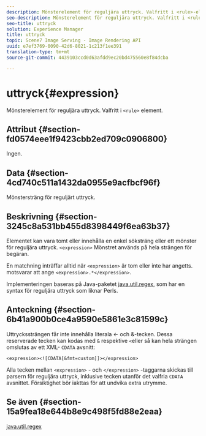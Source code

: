 ```yaml
---
description: Mönsterelement för reguljära uttryck. Valfritt i <rule>-element.
seo-description: Mönsterelement för reguljära uttryck. Valfritt i <rule>-element.
seo-title: uttryck
solution: Experience Manager
title: uttryck
topic: Scene7 Image Serving - Image Rendering API
uuid: e7ef3769-0090-42d6-8021-1c213f1ee391
translation-type: tm+mt
source-git-commit: 4439103ccd0d63afdd9ec20bd475560e8f84dcba

---
```



# uttryck{#expression}

Mönsterelement för reguljära uttryck. Valfritt i `<rule>` element.

## Attribut {#section-fd0574eee1f9423cbb2ed709c0906800}

Ingen.

## Data {#section-4cd740c511a1432da0955e9acfbcf96f}

Mönstersträng för reguljärt uttryck.

## Beskrivning {#section-3245c8a531bb455d8398449f6ea63b37}

Elementet kan vara tomt eller innehålla en enkel söksträng eller ett mönster för reguljära uttryck. `<expression>` Mönstret används på hela strängen för begäran.

En matchning inträffar alltid när `<expression>` är tom eller inte har angetts. motsvarar att ange `<expression>.*</expression>`.

Implementeringen baseras på Java-paketet [java.util.regex](../../../../../ir-api/material-cat/image-rendering-api-ref/c-ir-material-catalog/c-ir-rule-set-reference/r-ir-expression.md#reference-49867deecb58412bbdc2ced564bbea3e), som har en syntax för reguljära uttryck som liknar Perls.

## Anteckning {#section-6b41a900b0ce4a9590e5861e3c81599c}

Uttryckssträngen får inte innehålla literala &lt;- och &amp;-tecken. Dessa reserverade tecken kan kodas med `&` respektive `<`eller så kan hela strängen omslutas av ett XML- `CDATA` avsnitt:

`<expression><![CDATA[&fmt=custom]]></expression>`

Alla tecken mellan `<expression>` - och `</expression>` -taggarna skickas till parsern för reguljära uttryck, inklusive tecken utanför det valfria `CDATA` avsnittet. Försiktighet bör iakttas för att undvika extra utrymme.

## Se även {#section-15a9fea18e644b8e9c498f5fd88e2eaa}

[java.util.regex](https://www2.cs.duke.edu/csed/java/jdk1.4.2/docs/api/)
